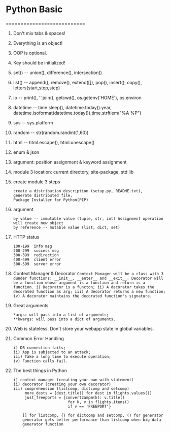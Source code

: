 # Python Basic
===========================
1. Don't mix tabs & spaces!
2. Everything is an object!
3. OOP is optional.
4. Key should be initialized!
5. set() -- union(), difference(), intersection()
6. list() -- append(), remove(), extend([]), pop(), insert(), copy(), letters(start,stop,step)
7. io -- print(), ''.join(), getcwd(), os.getenv('HOME'), os.environ
8. datetime -- time.sleep(), datetime.today().year, datetime.isoformat(datetime.today()),time.strftiem("%A %P")
9. sys -- sys.platform
10. random -- str(random.randint(1,60))
11. html -- html.escape(), html.unescape()
12. enum & json
13. argument: position assignment & keyword assignment
14. module 3 location: current directory, site-package, std lib
15. create module 3 steps
    ```
    create a distribution description (setup.py, README.txt),
    generate distributed file, 
    Package Installer for Python(PIP)
    ```

16. argument
    ```
    by value -- immutable value (tuple, str, int) Assignment operation will create new object
    by reference -- mutable value (list, dict, set)
    ```
17. HTTP status
    ```
    100-199  info msg
    200-299  success msg
    300-399  redirection
    400-499  client error
    500-599  server error
    ```
 18. Context Manager & Decorator
    ```
    Context Manager will be a class with 3 dunder functions: __init__, __enter__ and __exit__.
    Decorator will be a function whose argument is a function and return is a function.
        i) Decorator is a functon;
        ii) A decorator takes the decorated function as arg;
        iii) A decorator returns a new function;
        iv) A decorator maintains the decorated function's signature.
    ```
19. Great arguments
    ```
    *args: will pass into a list of arguments;
    **kwargs: will pass into a dict of arguments.
    ```
20. Web is stateless. Don't store your webapp state in global variables.
21. Common Error Handling
    ```
    i) DB connection fails;
    ii) App is subjected to an attack;
    iii) Take a long time to execute operation;
    iv) Function calls fail.
    ```
22. The best things in Python
    ```
    i) context manager (creating your own with statement)
    ii) decorator (creating your own decorator)
    iii) comprehension (listcomp, dictcomp and setcomp)
         more_dests = [dest.title() for dest in flights.values()]
         just_freeports = {convert2ampm(k): v.title()
                            for k, v in flights.items()
                            if v == 'FREEPORT'}

        [] for listcomp, {} for dictcomp and setcomp, () for generator
        generator gets better performance than listcomp when big data
        generator function
    ```
